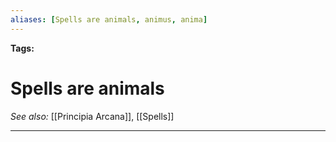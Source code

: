 ```yaml
---
aliases: [Spells are animals, animus, anima]
---
```


**Tags:** 
# Spells are animals
*See also:* [[Principia Arcana]], [[Spells]]
___
